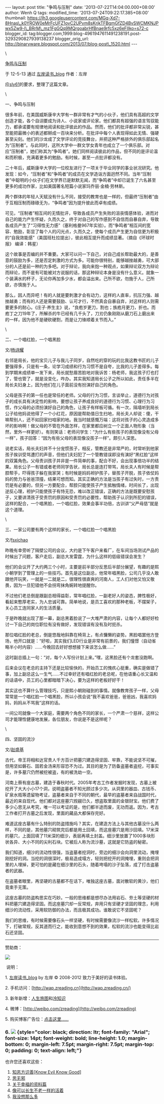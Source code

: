 --- layout: post title: "争鸣与压制" date:
'2013-07-22T14:04:00.000+08:00' author: Wenh Q tags: modified\_time:
'2013-07-24T09:22:17.385+08:00' thumbnail:
https://lh3.googleusercontent.com/MGq-Xd7-8Hnas\_k0YROW0eMrFcUFZ1ovC2UPvm8sKrjkTFBgmGfZD4BvSWCMKNJPwx5Zw9-l\_BRrM\_mz1FgGQq9MQrgoabrHfBnae9rfc5xz6eFIIko=s72-c
blogger\_id:
tag:blogger.com,1999:blog-4961947611491238191.post-3293290827939138237
blogger\_orig\_url:
http://binaryware.blogspot.com/2013/07/blog-post\_1520.html ---

\

[争鸣与压制](http://www.zreading.cn/archives/2936.html)

于 12-5-13 通过 [左岸读书\_blog](http://www.zreading.cn/) 作者：左岸

应[sly61](http://pinglun.la/sly61/)的要求，整理了这篇文章。

\

一、争鸣与压制

很多年前，在美国威斯康辛大学有一群非常有才气的小伙子，他们具有高超的文学创造才能，各个自诩要成为诗人、小说家或评论家。他们都具有超强的语言驾驭能力，都承诺要有规律地阅读和批评彼此的作品。然而，他们的批评都非常尖锐，甚至能把最微小的表述都掰成一百块来分析。在批评中每个人表现得如此无情、强硬甚至尖刻。他们的沙龙成了文学评论的竞技舞台，并把这种严格排外的俱乐部起名为“压制者”。与此同时，这所大学中一群文学女青年也成立了一个俱乐部。对应“压制者”，她们称其为“争鸣者”。她们同样阅读彼此的作品，但不同的是评论温和而积极，充满着更多的勉励。有时候，甚至一点批评都没有。

二十年后，威斯康辛大学的一位校友进行了一项关于毕业同学的事业状况研究。他发现：如今，“压制者”和“争鸣者”的成员在文学造诣方面迥然不同。当年“压制者”中聪明的小伙子们在文学界已是默默无闻，而“争鸣者”中却已诞生了六名甚至更多的成功作家，比如美国著名短篇小说家玛乔丽·金楠·劳林斯。

两个群体的年轻人天赋没有什么不同，接受的教育也是一样的，但最终“压制者”由于互相压制而碌碌无为，“争鸣者”因为提升彼此而卓有成绩。

可见，“压制者”相互间的无情批评，导致各成员产生失败的沮丧情感体验，进而对自己的能力产生怀疑，久而久之，终于对自己的写作感到不自信而自暴自弃，导致各成员产生了“习得性无力感”（塞利格曼967年实验）。而“争鸣者”相互间的宽容、勉励，彰显了每个人的闪光点，久而久之，使每个成员产生更为自信更为积极的“自我效能感”（美国班杜拉提出），彼此相互提升而成绩显著。（摘自《环球时报》
编译：韩星）

这个故事是否编的并不重要。大家可以问一下自己，对自己成长帮助最大的，是善意的鼓励为多，还是否定刺激的方式为多。可能你很特别，能够越挫越勇，可大部分的人还是前一种的为多吧。对于辩论，我向来抱一种观点，如果辩论双方为辩论而辩论，而不是有可能被对方说服的话，那这种辩论本身是没有什么意义。就象一个装满水的杯子，无论你再加多少水，都会溢出来。己所不欲，勿施于人，己所欲，亦慎施于人。

那么，因人而异吧！有的人就是要刺激才会有动力，这样的人直率，抗压力强、越挫越勇；而有的人还是需要鼓励、认可才行，不然真会自暴自弃，对这样的人则需要更多的耐心。《庄子·养生主》说，“良庖岁更刀，割也；族庖月更刀，折也。而庖丁之刀19年了，所解杀的牛已经有几千头了，刀刃仍象刚刚从磨刀石上磨出来的一样，因为他不是硬砍硬割，而是让刀锋顺着关节而入。”

\

二、一个唱红脸，一个唱黑脸

文/[杨诗耀](http://www.cnki.com.cn/Article/CJFDTotal-JJBL199909006.htm)

右邻是局长，他的宝贝儿子与我儿子同岁，自然吃的穿的玩的比我这教书匠的儿子要强得多，只是有一条，论学习成绩和行为习惯不是自夸，比我的儿子差得多。每到学期末成绩单一发下来，局长就愁眉苦脸地对我诉苦：杨老师，我这孩子打也打了，管也管了，就是没变化，咋办。其实我知道局长公子之所以如此，责任多半在局长夫妇身上，因为他们在儿子面前没有扮演好自己的角色。

父母是孩子的第一任也是常任的老师。父母的行为习惯，言谈举止，道德行为对孩子的成长具有决定性的影响，要想让孩子养成良好的道德行为习惯、心理行为习惯，作父母的必须扮演好自己的角色，让孩子有样板可循。有一次，隔墙听到局长公子给他妈说他得了一个小红花，原因是帮助值日生扫地，局长夫人却说：傻，干嘛帮别人，还不如回家扫咱家的地。我当时就感慨万端：这将对孩子的心灵造成多坏的影响啊！做父母的不管在外面怎样，在家里都应树立一个正面人物形象（当然，里外一样更好）。有则笑话：老师问学生：“为什么有些孩子的表现像没有父母一样”，孩子回答：“因为有些父母的表现像没孩子一样”。颇引人深思。

说老实话，局长夫妇并不十分宠惯孩子，相反，管教还是非常严的，时常听到他家孩子挨训受骂遭打的声音，但他们夫妇犯了一个管教错误即没有演好“黑红脸”这样的双簧角色。父母责训孩子并非是一件简单的事，配合不好，会出现事倍功半的结果。局长公子一有错或者老师同学告状，局长总是连打带骂，局长夫人有时候是帮腔帮手，吓得孩子躲在我家哭；有时候是妈妈袒护孩子，替孩子开脱，孩子依仗妈妈的势力与爸爸顶撞，结果可想而知。其实正确的方法是当孩子有过失时，一方责罚是有必要的，但另一方要配合，帮腔只能使孩子产生抵触情绪，时间长了，出现逆反心理，袒护只能使孩子有恃无恐，难以改正错误，正确的方法是既要安慰孩子，又要讲清孩子受责罚的原因和受责罚的必要性，帮助孩子认识到所犯的错误，这样的配合，一个唱黑脸，一个唱红脸，效果会事半功倍，古训讲“父严母慈”就是这个道理。

\

三、一家公司要有两个这样的家长，一个唱红脸一个唱黑脸

文/[fsxichao](http://bbs.hc360.com/thread-2010343-1-1.html)

昨晚有幸旁听了隔壁公司的会议，大约是下午客户来看厂，在车间当场测试产品的时候出了问题，客户走后，副总大发雷霆，为什么这样的低级错误会发生？

他们的会议开了大约两三个小时，主要是前半部分反思后半部分展望，有趣的是熙小朝学到了管理上的一些技巧。首先是这位副总，他常年唱黑脸，公司几乎没人敢跟他开玩笑，一就是一二就是二，很理性很直爽的河南人，工人们对他又怕又敬畏，因为一旦犯错他不会拐弯抹角婉转地提醒你。

不过他们老总倒是跟副总相得益彰，常年唱红脸，一副老好人的姿态，脾性极好，看起来憨厚老实，为人忠诚可靠。简单地说，是员工喜欢的那种老板，不摆架子，关心员工连同家人的生活质量。

于是昨晚就出现了那一幕，副总黑着脸说了一大堆严肃的内容，让每个人都好好检讨一下自己的岗位职位有没有做好，发现错误有没有及时扼杀。

那位唱红脸的老总，倒是悠哉地斜靠在椅背上，有点慵懒的姿势。黑脸唱罢他方登场，他开口就是：“好啦，其实我们LED行业是非常有前景的，我们憧憬（自动省略半小时内容）……今晚回去好好想想接下来该怎么做……”

这时副总插上一句：“对，每个人写份计划上来。”嘿，这黑脸还有个龙套没跑啊。

后来会议在老总的主持下还是比较愉快的，开始员工的愧疚心挺重，确实是做错了事，加上副总这么一生气……不过幸好还有唱红脸的老总呢，在他语重心长又温和的话语中，员工的心里都暗暗下决心，要为这样的老板好好干！

其实这也不算什么管理技巧，只是熙小朝刚碰到的事情。就像教育孩子一样，父母常常是一个唱红脸一个唱黑脸，所以小孩会说“我不喜欢爸爸，爸爸凶，我喜欢妈妈，妈妈从不骂我”这样的话。

一间公司就像一个大家庭，需要两个角色不同的家长，一个严肃一个慈祥，这样公司才能理性健康地发展，各位朋友，你说是不是这样呢？

\

四、坚固的流沙

文/[赵盛基](http://www.ycwb.com/ePaper/ycwb/html/2009-05/13/content_496493.htm)

古代，帝王将相和达官贵人千方百计把墓穴建造得坚固、牢靠，不能说坚不可摧，但用坚如磐石、固若金汤来形容恐不为过。其目的是为了防备盗墓者盗挖，可事实是，许多墓穴仍然被挖被盗，有的被洗劫一空。

河南上蔡有座古墓，建造于春秋时代。2005年考古工作者发掘时发现，古墓上被挖开了大大小小17个洞，说明盗墓者不知光顾过多少次。从洞里的器皿、古钱币、矿泉水瓶等遗留物考证，盗墓者来自于不同的朝代，最早的盗墓者来自战国时代，最近的来自现代。他们都对这座墓穴觊觎已久，想盗取里面的金银财宝。他们费了多少心思无从考究，唯一可以考证的是，他们都半途而废，无功而返。因为，考古工作者打开古墓之后发现，里面的藏品大都保存完好。

难道这座古墓有什么特别的防盗措施吗？其实，在建造方法上与其他古墓没什么两样，不同的是，其他墓穴砌筑完后都是用土回填，而这座墓穴是用沙回填。17米深的墓穴，上面回填了11米深的细沙，表层再填土封盖。细沙里放置了1000多块形状各异、大小不同的尖利石块。它被后人称为流沙墓，这就是它防盗的秘密。

我们知道，细沙的流动性很强，当盗墓者挖洞时，旁边的细沙会向洞里流动，掩埋刚挖好的洞。当挖的洞很深时，极易造成塌方，轻则把挖开的洞掩埋，重则会把洞里的人埋掉，更可怕的是藏在细沙里的石头，随着垮塌的沙子坠落，成了打击盗墓者的武器。

在盗墓者眼里，再坚硬的古墓都不在话下，唯独这座古墓，面对散软的黄沙，他们竟束手无策。

这座古墓的防盗构思实在巧妙。一般的思维都是想尽办法用岩石、夯土等坚硬的材料把墓穴建造得坚固。而这座墓穴却一反常规，弃用只有坚硬才坚固的理念，利用细沙的流动性，采用软防御的办法，而且极其成功。谁敢说它不坚固呢？

我们的思维，有时候需要像石头一样坚硬，有时候需要像流沙一样松软。许多情况下，打破常规，反其道而行之，能收到意想不到的效果，松软的流沙也能变得比岩石还坚固。

* * * * *

赞助商：

![](https://lh3.googleusercontent.com/MGq-Xd7-8Hnas_k0YROW0eMrFcUFZ1ovC2UPvm8sKrjkTFBgmGfZD4BvSWCMKNJPwx5Zw9-l_BRrM_mz1FgGQq9MQrgoabrHfBnae9rfc5xz6eFIIko)

 说明：

​1. [左岸读书\_blog](http://zreading.cn/) by 左岸 © 2008-2012
致力于美好的读书体验。

​2. 手机访问：[http://wap.zreading.cn](http://wap.zreading.cn/)

​3.
新年新增：[人生旅图](http://www.zreading.net/)和[冷知识](http://www.zreading.net/lenzhishi)

​4. 微博：[http://weibo.com/zreading](http://weibo.com/zreading)

​5. 购买博客广告位：[点击这里……](http://www.zreading.cn/about#ad)

### 6. ![](https://lh3.googleusercontent.com/qy25woFQigLxzw_lVcXF6cwYctRT9l0hYcq2EZU0qsEjbe-tJZmbEQUCMHrhWoJdW19vcOQPHVWsjuDAEVA1i1HWld_jboy9T9yHENCtvHpBGKmNAqE) {style="color: black; direction: ltr; font-family: "Arial"; font-size: 14pt; font-weight: bold; line-height: 1.0; margin-bottom: 0; margin-left: 7.5pt; margin-right: 7.5pt; margin-top: 0; padding: 0; text-align: left;"}

也许您还喜欢这些：

1.  [知恶方识善[Know Evil Know
    Good]](http://www.zreading.cn/archives/2889.html)
2.  [思无邪](http://www.zreading.cn/archives/2880.html)
3.  [关于幸福的资料篇](http://www.zreading.cn/archives/2871.html)
4.  [像可以长生不老一样的活着](http://www.zreading.cn/archives/2807.html)
5.  [我没想那么多](http://www.zreading.cn/archives/2530.html)


